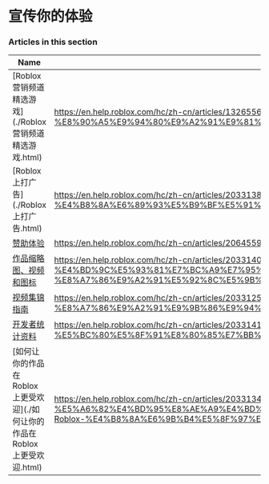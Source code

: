 # 宣传你的体验  
### Articles in this section
Name|URL
-|-
[Roblox 营销频道精选游戏](./Roblox 营销频道精选游戏.html) |https://en.help.roblox.com/hc/zh-cn/articles/13265567553812-Roblox-%E8%90%A5%E9%94%80%E9%A2%91%E9%81%93%E7%B2%BE%E9%80%89%E6%B8%B8%E6%88%8F
[Roblox 上打广告](./Roblox 上打广告.html) |https://en.help.roblox.com/hc/zh-cn/articles/203313840-Roblox-%E4%B8%8A%E6%89%93%E5%B9%BF%E5%91%8A
[赞助体验](./赞助体验.html) |https://en.help.roblox.com/hc/zh-cn/articles/206455923-%E8%B5%9E%E5%8A%A9%E4%BD%93%E9%AA%8C
[作品缩略图、视频和图标](./作品缩略图、视频和图标.html) |https://en.help.roblox.com/hc/zh-cn/articles/203314060-%E4%BD%9C%E5%93%81%E7%BC%A9%E7%95%A5%E5%9B%BE-%E8%A7%86%E9%A2%91%E5%92%8C%E5%9B%BE%E6%A0%87
[视频集锦指南](./视频集锦指南.html) |https://en.help.roblox.com/hc/zh-cn/articles/203312520-%E8%A7%86%E9%A2%91%E9%9B%86%E9%94%A6%E6%8C%87%E5%8D%97
[开发者统计资料](./开发者统计资料.html) |https://en.help.roblox.com/hc/zh-cn/articles/203314110-%E5%BC%80%E5%8F%91%E8%80%85%E7%BB%9F%E8%AE%A1%E8%B5%84%E6%96%99
[如何让你的作品在 Roblox 上更受欢迎](./如何让你的作品在 Roblox 上更受欢迎.html) |https://en.help.roblox.com/hc/zh-cn/articles/203313420-%E5%A6%82%E4%BD%95%E8%AE%A9%E4%BD%A0%E7%9A%84%E4%BD%9C%E5%93%81%E5%9C%A8-Roblox-%E4%B8%8A%E6%9B%B4%E5%8F%97%E6%AC%A2%E8%BF%8E
